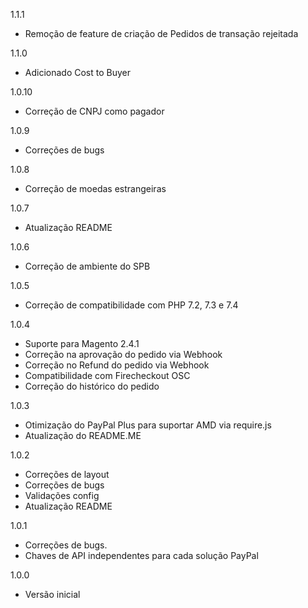 1.1.1
- Remoção de feature de criação de Pedidos de transação rejeitada

1.1.0
- Adicionado Cost to Buyer

1.0.10
- Correção de CNPJ como pagador

1.0.9
- Correções de bugs

1.0.8
- Correção de moedas estrangeiras

1.0.7
- Atualização README

1.0.6
- Correção de ambiente do SPB

1.0.5
- Correção de compatibilidade com PHP 7.2, 7.3 e 7.4

1.0.4
- Suporte para Magento 2.4.1
- Correção na aprovação do pedido via Webhook
- Correção no Refund do pedido via Webhook
- Compatibilidade com Firecheckout OSC
- Correção do histórico do pedido

1.0.3
- Otimização do PayPal Plus para suportar AMD via require.js
- Atualização do README.ME

1.0.2
- Correções de layout
- Correções de bugs
- Validações config
- Atualização README

1.0.1
- Correções de bugs.
- Chaves de API independentes para cada solução PayPal

1.0.0
- Versão inicial
